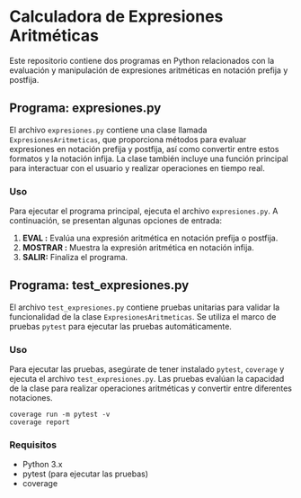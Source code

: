 # Calculadora de Expresiones Aritméticas

Este repositorio contiene dos programas en Python relacionados con la evaluación y manipulación de expresiones aritméticas en notación prefija y postfija.

## Programa: expresiones.py

El archivo `expresiones.py` contiene una clase llamada `ExpresionesAritmeticas`, que proporciona métodos para evaluar expresiones en notación prefija y postfija, así como convertir entre estos formatos y la notación infija. La clase también incluye una función principal para interactuar con el usuario y realizar operaciones en tiempo real.

### Uso

Para ejecutar el programa principal, ejecuta el archivo `expresiones.py`. A continuación, se presentan algunas opciones de entrada:

1. **EVAL <orden> <expr>:** Evalúa una expresión aritmética en notación prefija o postfija.
2. **MOSTRAR <orden> <expr>:** Muestra la expresión aritmética en notación infija.
3. **SALIR:** Finaliza el programa.

## Programa: test_expresiones.py

El archivo `test_expresiones.py` contiene pruebas unitarias para validar la funcionalidad de la clase `ExpresionesAritmeticas`. Se utiliza el marco de pruebas `pytest` para ejecutar las pruebas automáticamente.

### Uso

Para ejecutar las pruebas, asegúrate de tener instalado `pytest`, `coverage` y ejecuta el archivo `test_expresiones.py`. Las pruebas evalúan la capacidad de la clase para realizar operaciones aritméticas y convertir entre diferentes notaciones.

```
coverage run -m pytest -v
coverage report
```


### Requisitos

- Python 3.x
- pytest (para ejecutar las pruebas)
- coverage

